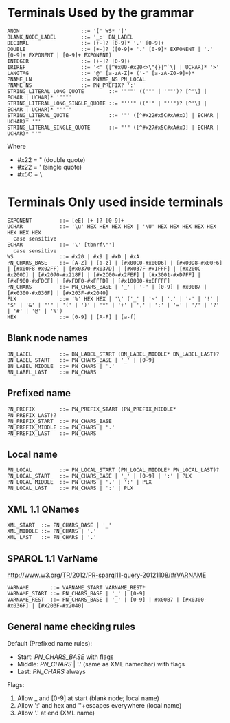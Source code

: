 Terminals Used by the grammar
=============================

    ANON                    ::= '[' WS* ']'
    BLANK_NODE_LABEL        ::= '_:' BN_LABEL
    DECIMAL                 ::= [+-]? [0-9]* '.' [0-9]+
    DOUBLE                  ::= [+-]? ([0-9]+ '.' [0-9]* EXPONENT | '.' [0-9]+ EXPONENT | [0-9]+ EXPONENT)
    INTEGER                 ::= [+-]? [0-9]+
    IRIREF                  ::= '<' ([^#x00-#x20<>\"{}|^`\] | UCHAR)* '>'
    LANGTAG                 ::= '@' [a-zA-Z]+ ('-' [a-zA-Z0-9]+)*
    PNAME_LN                ::= PNAME_NS PN_LOCAL
    PNAME_NS                ::= PN_PREFIX? ':'
    STRING_LITERAL_LONG_QUOTE        ::= '"""' (('"' | '""')? [^"\] | ECHAR | UCHAR)* '"""'
    STRING_LITERAL_LONG_SINGLE_QUOTE ::= "'''" (("'" | "''")? [^'\] | ECHAR | UCHAR)* "'''"
    STRING_LITERAL_QUOTE             ::= '"' ([^#x22#x5C#xA#xD] | ECHAR | UCHAR)* '"'
    STRING_LITERAL_SINGLE_QUOTE      ::= "'" ([^#x27#x5C#xA#xD] | ECHAR | UCHAR)* "'"

Where

  * #x22 = " (double quote)
  * #x22 = ' (single quote)
  * #x5C = \


Terminals Only used inside terminals
====================================

    EXPONENT         ::= [eE] [+-]? [0-9]+
    UCHAR            ::= '\u' HEX HEX HEX HEX | '\U' HEX HEX HEX HEX HEX HEX HEX HEX
      case sensitive
    ECHAR            ::= '\' [tbnrf\"']
      case sensitive
    WS               ::= #x20 | #x9 | #xD | #xA
    PN_CHARS_BASE    ::= [A-Z] | [a-z] | [#x00C0-#x00D6] | [#x00D8-#x00F6] | [#x00F8-#x02FF] | [#x0370-#x037D] | [#x037F-#x1FFF] | [#x200C-#x200D] | [#x2070-#x218F] | [#x2C00-#x2FEF] | [#x3001-#xD7FF] | [#xF900-#xFDCF] | [#xFDF0-#xFFFD] | [#x10000-#xEFFFF]
    PN_CHARS         ::= PN_CHARS_BASE | '_' | '-' | [0-9] | #x00B7 | [#x0300-#x036F] | [#x203F-#x2040]
    PLX              ::= '%' HEX HEX | '\' ('_' | '~' | '.' | '-' | '!' | '$' | '&' | "'" | '(' | ')' | '*' | '+' | ',' | ';' | '=' | '/' | '?' | '#' | '@' | '%')
    HEX              ::= [0-9] | [A-F] | [a-f]

Blank node names
----------------

    BN_LABEL         ::= BN_LABEL_START (BN_LABEL_MIDDLE* BN_LABEL_LAST)?
    BN_LABEL_START   ::= PN_CHARS_BASE | '_' | [0-9]
    BN_LABEL_MIDDLE  ::= PN_CHARS | '.'
    BN_LABEL_LAST    ::= PN_CHARS

Prefixed name
-------------

    PN_PREFIX        ::= PN_PREFIX_START (PN_PREFIX_MIDDLE* PN_PREFIX_LAST)?
    PN_PREFIX_START  ::= PN_CHARS_BASE
    PN_PREFIX_MIDDLE ::= PN_CHARS | '.'
    PN_PREFIX_LAST   ::= PN_CHARS

Local name
----------

    PN_LOCAL         ::= PN_LOCAL_START (PN_LOCAL_MIDDLE* PN_LOCAL_LAST)?
    PN_LOCAL_START   ::= PN_CHARS_BASE | '_' | [0-9] | ':' | PLX
    PN_LOCAL_MIDDLE  ::= PN_CHARS | '.' | ':' | PLX
    PN_LOCAL_LAST    ::= PN_CHARS | ':' | PLX


XML 1.1 QNames
--------------

    XML_START  ::= PN_CHARS_BASE | '_'
    XML_MIDDLE ::= PN_CHARS | '.'
    XML_LAST   ::= PN_CHARS | '.'


SPARQL 1.1 VarName
------------------

http://www.w3.org/TR/2012/PR-sparql11-query-20121108/#rVARNAME

    VARNAME       ::= VARNAME_START VARNAME_REST*
    VARNAME_START ::= PN_CHARS_BASE | '_' | [0-9]
    VARNAME_REST  ::= PN_CHARS_BASE | '_' | [0-9] | #x00B7 | [#x0300-#x036F] | [#x203F-#x2040]


General name checking rules
---------------------------

Default (Prefixed name rules):
   * Start: *PN_CHARS_BASE* with flags
   * Middle: *PN_CHARS* | '.' (same as XML namechar) with flags
   * Last: *PN_CHARS* always

Flags:
   1. Allow _ and [0-9] at start (blank node; local name)
   3. Allow ':' and hex and '\'+escapes everywhere (local name)
   4. Allow '.' at end (XML name)
